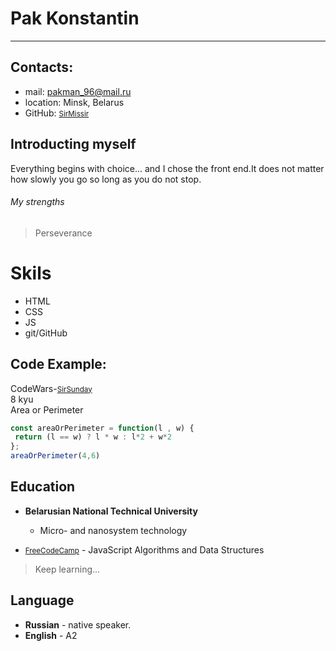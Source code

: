 # Pak Konstantin
***
##  Contacts:

* mail: pakman_96@mail.ru
* location: Minsk, Belarus
* GitHub: <small>[SirMissir](https://github.com/SirMissir) </small>

## Introducting myself

Everything begins with choice... and I chose the front end.It does not matter how slowly you go so long as you do not stop. 
###### My strengths  
> Perseverance  

# Skils  
* HTML  
* CSS
* JS
* git/GitHub  
 
## Code Example:  
 
   
CodeWars-<small>[SirSunday](https://www.codewars.com/users/SirSunday/completed_solutions)</small>  
8 kyu  
Area or Perimeter
```JavaScript  
const areaOrPerimeter = function(l , w) {
 return (l == w) ? l * w : l*2 + w*2
};
areaOrPerimeter(4,6)  
```  

## Education  
 
* __Belarusian National Technical University__  
  * Micro- and nanosystem technology  

* <small>[FreeCodeCamp](https://www.freecodecamp.org/piebaldpiper)</small> - JavaScript Algorithms and Data Structures  
> Keep learning...  

## Language  

* __Russian__ - native speaker.  
* __English__ - A2  
